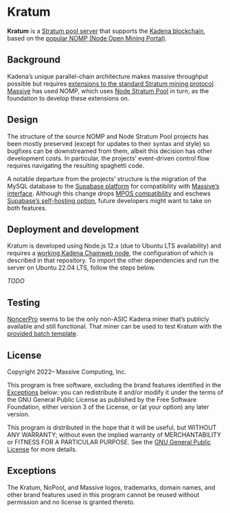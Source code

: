 # Kratum

**Kratum** is a [Stratum pool server](https://braiins.com/stratum-v1/docs) that supports the
[Kadena blockchain](https://github.com/kadena-io), based on the
[popular NOMP (Node Open Mining Portal)](https://github.com/zone117x/node-open-mining-portal).

## Background

Kadena’s unique parallel-chain architecture makes massive throughput possible but requires
[extensions to the standard Stratum mining protocol](https://gist.github.com/mightybyte/f1567c2bec0380539c638225fb8c1cf4).
[Massive](https://github.com/joinmassive) has used NOMP, which uses
[Node Stratum Pool](https://github.com/zone117x/node-stratum-pool) in turn, as the foundation to
develop these extensions on.

## Design

The structure of the source NOMP and Node Stratum Pool projects has been mostly preserved (except
for updates to their syntax and style) so bugfixes can be downstreamed from them, albeit this
decision has other development costs. In particular, the projects’ event-driven control flow
requires navigating the resulting spaghetti code.

A notable departure from the projects’ structure is the migration of the MySQL database to the
[Supabase platform](https://github.com/supabase) for compatibility with
[Massive’s interface](https://nopool.com/). Although this change drops
[MPOS compatibility](https://github.com/MPOS/php-mpos) and eschews
[Supabase’s self-hosting option](https://supabase.com/docs/guides/self-hosting), future developers
might want to take on both features.

## Deployment and development

Kratum is developed using Node.js 12.x (due to Ubuntu LTS availability) and requires a
[working Kadena Chainweb node](https://github.com/nopool/chainweb-node), the configuration of which
is described in that repository. To import the other dependencies and run the server on Ubuntu 22.04
LTS, follow the steps below.

_TODO_

## Testing

[NoncerPro](https://github.com/NoncerPro/Kadena/releases/tag/2.2.0) seems to be the only non-ASIC
Kadena miner that’s publicly available and still functional. That miner can be used to test Kratum
with the [provided batch template](testing/noncerpro.bat).

## License

Copyright 2022– Massive Computing, Inc.

This program is free software, excluding the brand features identified in the
[Exceptions](#exceptions) below: you can redistribute it and/or modify it under the terms of the GNU
General Public License as published by the Free Software Foundation, either version 3 of the
License, or (at your option) any later version.

This program is distributed in the hope that it will be useful, but WITHOUT ANY WARRANTY; without
even the implied warranty of MERCHANTABILITY or FITNESS FOR A PARTICULAR PURPOSE. See the
[GNU General Public License](https://www.gnu.org/licenses/gpl-3.0.html) for more details.

## Exceptions

The Kratum, NoPool, and Massive logos, trademarks, domain names, and other brand features used in
this program cannot be reused without permission and no license is granted thereto.
